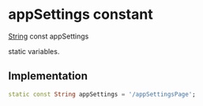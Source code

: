 


# appSettings constant







[String](https://api.flutter.dev/flutter/dart-core/String-class.html) const appSettings
  




<p>static variables.</p>



## Implementation

```dart
static const String appSettings = '/appSettingsPage';
```







